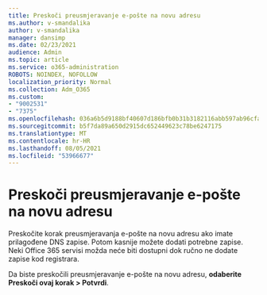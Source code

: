 ```yaml
---
title: Preskoči preusmjeravanje e-pošte na novu adresu
ms.author: v-smandalika
author: v-smandalika
manager: dansimp
ms.date: 02/23/2021
audience: Admin
ms.topic: article
ms.service: o365-administration
ROBOTS: NOINDEX, NOFOLLOW
localization_priority: Normal
ms.collection: Adm_O365
ms.custom:
- "9002531"
- "7375"
ms.openlocfilehash: 036a6b5d9188bf40607d186bfb0b31b3182116abb597ab96cfad48f9b3026936
ms.sourcegitcommit: b5f7da89a650d2915dc652449623c78be6247175
ms.translationtype: MT
ms.contentlocale: hr-HR
ms.lasthandoff: 08/05/2021
ms.locfileid: "53966677"
---
```

# <a name="skip-redirecting-email-to-new-address"></a>Preskoči preusmjeravanje e-pošte na novu adresu

Preskočite korak preusmjeravanja e-pošte na novu adresu ako imate prilagođene DNS zapise. Potom kasnije možete dodati potrebne zapise. Neki Office 365 servisi možda neće biti dostupni dok ručno ne dodate zapise kod registrara.

Da biste preskočili preusmjeravanje e-pošte na novu adresu, **odaberite Preskoči ovaj korak > Potvrdi**.